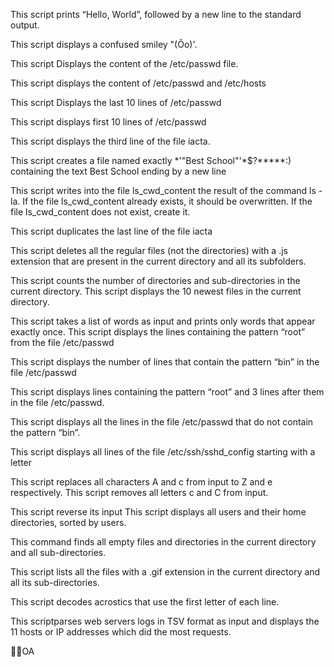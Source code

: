 This script prints “Hello, World”, followed by a new line to the standard output. 

This script displays a confused smiley "(Ôo)'. 

This script Displays the content of the /etc/passwd file. 

This script displays the content of /etc/passwd and /etc/hosts 

This script Displays the last 10 lines of /etc/passwd

 This script displays first 10 lines of /etc/passwd

 This script displays the third line of the file iacta. 

This script creates a file named exactly *\'"Best School"'\*$?*****:) containing the text Best School ending by a new line

 This script writes into the file ls_cwd_content the result of the command ls -la. If the file ls_cwd_content already exists, it should be overwritten. If the file ls_cwd_content does not exist, create it.

 This script duplicates the last line of the file iacta 

This script deletes all the regular files (not the directories) with a .js extension that are present in the current directory and all its subfolders.

 This script counts the number of directories and sub-directories in the current directory. This script displays the 10 newest files in the current directory.

 This script takes a list of words as input and prints only words that appear exactly once. This script displays the lines containing the pattern “root” from the file /etc/passwd 

This script displays the number of lines that contain the pattern “bin” in the file /etc/passwd 

This script displays lines containing the pattern “root” and 3 lines after them in the file /etc/passwd.

 This script displays all the lines in the file /etc/passwd that do not contain the pattern “bin”. 

This script displays all lines of the file /etc/ssh/sshd_config starting with a letter 

This script replaces all characters A and c from input to Z and e respectively. This script removes all letters c and C from input.

 This script reverse its input This script displays all users and their home directories, sorted by users. 

This command finds all empty files and directories in the current directory and all sub-directories. 

This script lists all the files with a .gif extension in the current directory and all its sub-directories. 

This script decodes acrostics that use the first letter of each line. 

This scriptparses web servers logs in TSV format as input and displays the 11 hosts or IP addresses which did the most requests.

OA
